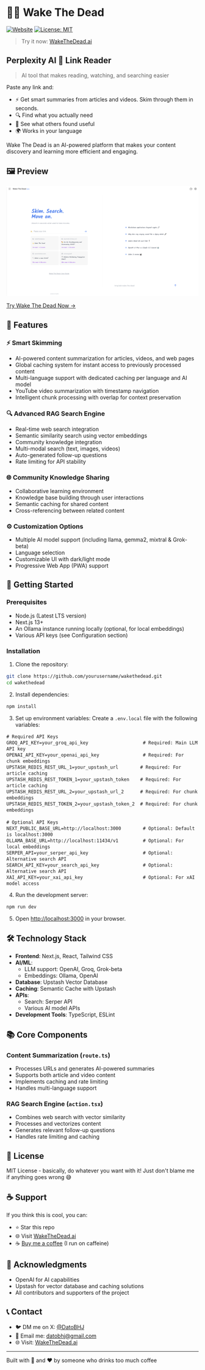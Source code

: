 # 🧟‍♂️ Wake The Dead

[![Website](https://img.shields.io/badge/Visit-WakeTheDead.ai-blue)](https://www.wakethedead.ai)
[![License: MIT](https://img.shields.io/badge/License-MIT-yellow.svg)](https://opensource.org/licenses/MIT)

> Try it now: [WakeTheDead.ai](https://www.wakethedead.ai)

## Perplexity AI 🤝 Link Reader

> AI tool that makes reading, watching, and searching easier

Paste any link and:
- ⚡ Get smart summaries from articles and videos. Skim through them in seconds.
- 🔍 Find what you actually need
- 🤝 See what others found useful
- 🌍 Works in your language

Wake The Dead is an AI-powered platform that makes your content discovery and learning more efficient and engaging.

## 🖼️ Preview

![Website Preview](https://github.com/DatoBHJ/wakethedead/blob/main/assets/preview.png?raw=true)

[Try Wake The Dead Now →](https://www.wakethedead.ai)

## 🌟 Features

### ⚡ Smart Skimming
- AI-powered content summarization for articles, videos, and web pages
- Global caching system for instant access to previously processed content
- Multi-language support with dedicated caching per language and AI model
- YouTube video summarization with timestamp navigation
- Intelligent chunk processing with overlap for context preservation

### 🔍 Advanced RAG Search Engine
- Real-time web search integration
- Semantic similarity search using vector embeddings
- Community knowledge integration
- Multi-modal search (text, images, videos)
- Auto-generated follow-up questions
- Rate limiting for API stability

### 🌐 Community Knowledge Sharing
- Collaborative learning environment
- Knowledge base building through user interactions
- Semantic caching for shared content
- Cross-referencing between related content

### ⚙️ Customization Options
- Multiple AI model support (including llama, gemma2, mixtral & Grok-beta)
- Language selection
- Customizable UI with dark/light mode
- Progressive Web App (PWA) support

## 🚀 Getting Started

### Prerequisites
- Node.js (Latest LTS version)
- Next.js 13+
- An Ollama instance running locally (optional, for local embeddings)
- Various API keys (see Configuration section)

### Installation

1. Clone the repository:
```bash
git clone https://github.com/yourusername/wakethedead.git
cd wakethedead
```

2. Install dependencies:
```bash
npm install
```

3. Set up environment variables:
Create a `.env.local` file with the following variables:
```env
# Required API Keys
GROQ_API_KEY=your_groq_api_key                    # Required: Main LLM API key
OPENAI_API_KEY=your_openai_api_key                # Required: For chunk embeddings
UPSTASH_REDIS_REST_URL_1=your_upstash_url        # Required: For article caching
UPSTASH_REDIS_REST_TOKEN_1=your_upstash_token    # Required: For article caching
UPSTASH_REDIS_REST_URL_2=your_upstash_url_2      # Required: For chunk embeddings
UPSTASH_REDIS_REST_TOKEN_2=your_upstash_token_2  # Required: For chunk embeddings

# Optional API Keys
NEXT_PUBLIC_BASE_URL=http://localhost:3000        # Optional: Default is localhost:3000
OLLAMA_BASE_URL=http://localhost:11434/v1         # Optional: For local embeddings
SERPER_API=your_serper_api_key                    # Optional: Alternative search API
SEARCH_API_KEY=your_search_api_key                # Optional: Alternative search API
XAI_API_KEY=your_xai_api_key                      # Optional: For xAI model access
```

4. Run the development server:
```bash
npm run dev
```

5. Open [http://localhost:3000](http://localhost:3000) in your browser.

## 🛠️ Technology Stack

- **Frontend**: Next.js, React, Tailwind CSS
- **AI/ML**: 
  - LLM support: OpenAI, Groq, Grok-beta
  - Embeddings: Ollama, OpenAI
- **Database**: Upstash Vector Database
- **Caching**: Semantic Cache with Upstash
- **APIs**: 
  - Search: Serper API
  - Various AI model APIs
- **Development Tools**: TypeScript, ESLint

## 📚 Core Components

### Content Summarization (`route.ts`)
- Processes URLs and generates AI-powered summaries
- Supports both article and video content
- Implements caching and rate limiting
- Handles multi-language support

### RAG Search Engine (`action.tsx`)
- Combines web search with vector similarity
- Processes and vectorizes content
- Generates relevant follow-up questions
- Handles rate limiting and caching

## 📝 License

MIT License - basically, do whatever you want with it! Just don't blame me if anything goes wrong 😅

## ☕ Support

If you think this is cool, you can:
- ⭐ Star this repo
- 🌐 Visit [WakeTheDead.ai](https://www.wakethedead.ai)
- ☕ [Buy me a coffee](https://buymeacoffee.com/KingBob) (I run on caffeine)

## 🙏 Acknowledgments

- OpenAI for AI capabilities
- Upstash for vector database and caching solutions
- All contributors and supporters of the project

## 📞 Contact

- 🐦 DM me on X: [@DatoBHJ](https://x.com/DatoBHJ)
- 📧 Email me: datobhj@gmail.com
- 🌐 Visit: [WakeTheDead.ai](https://www.wakethedead.ai)

---

Built with 🧠 and ❤️ by someone who drinks too much coffee